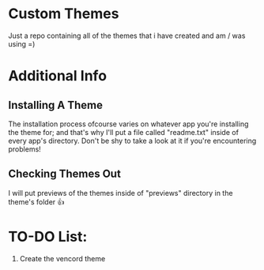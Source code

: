 # Custom Themes
Just a repo containing all of the themes that i have created and am / was using =)

# Additional Info
## Installing A Theme
The installation process ofcourse varies on whatever app you're installing the theme for; and that's why I'll put a file called "readme.txt" inside of every app's directory. Don't be shy to take a look at it if you're encountering problems!
## Checking Themes Out
I will put previews of the themes inside of "previews" directory in the theme's folder 👍

# TO-DO List:
1. Create the vencord theme